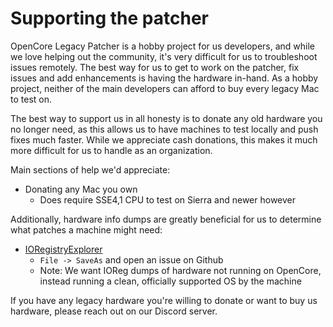 # Supporting the patcher

OpenCore Legacy Patcher is a hobby project for us developers, and while we love helping out the community, it's very difficult for us to troubleshoot issues remotely. The best way for us to get to work on the patcher, fix issues and add enhancements is having the hardware in-hand. As a hobby project, neither of the main developers can afford to buy every legacy Mac to test on.

The best way to support us in all honesty is to donate any old hardware you no longer need, as this allows us to have machines to test locally and push fixes much faster. While we appreciate cash donations, this makes it much more difficult for us to handle as an organization.

Main sections of help we'd appreciate:

* Donating any Mac you own
  * Does require SSE4,1 CPU to test on Sierra and newer however

Additionally, hardware info dumps are greatly beneficial for us to determine what patches a machine might need:

* [IORegistryExplorer](https://github.com/khronokernel/IORegistryClone/blob/master/ioreg-210.zip?raw=true)
  * `File -> SaveAs` and open an issue on Github
  * Note: We want IOReg dumps of hardware not running on OpenCore, instead running a clean, officially supported OS by the machine

If you have any legacy hardware you're willing to donate or want to buy us hardware, please reach out on our Discord server.
